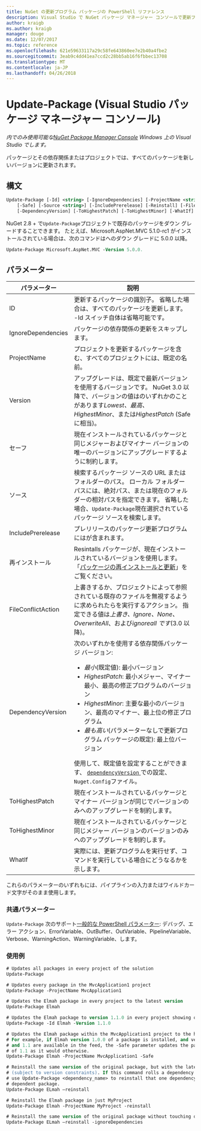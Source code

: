 ```yaml
---
title: NuGet の更新プログラム パッケージの PowerShell リファレンス
description: Visual Studio で NuGet パッケージ マネージャー コンソールで更新プログラム パッケージの PowerShell コマンドのリファレンスです。
author: kraigb
ms.author: kraigb
manager: douge
ms.date: 12/07/2017
ms.topic: reference
ms.openlocfilehash: 621e59633117a29c58fe643860ee7e2b40a4fbe2
ms.sourcegitcommit: 3eab9c4dd41ea7ccd2c28bb5ab16f6fbbec13708
ms.translationtype: MT
ms.contentlocale: ja-JP
ms.lasthandoff: 04/26/2018
---
```

# <a name="update-package-package-manager-console-in-visual-studio"></a>Update-Package (Visual Studio パッケージ マネージャー コンソール)

*内でのみ使用可能な[NuGet Package Manager Console](package-manager-console.md) Windows 上の Visual Studio でします。*

パッケージとその依存関係またはプロジェクトでは、すべてのパッケージを新しいバージョンに更新されます。

## <a name="syntax"></a>構文

```ps
Update-Package [-Id] <string> [-IgnoreDependencies] [-ProjectName <string>] [-Version <string>]
    [-Safe] [-Source <string>] [-IncludePrerelease] [-Reinstall] [-FileConflictAction]
    [-DependencyVersion] [-ToHighestPatch] [-ToHighestMinor] [-WhatIf] [<CommonParameters>]
```

NuGet 2.8 + で`Update-Package`プロジェクトで既存のパッケージをダウン グレードすることできます。 たとえば、Microsoft.AspNet.MVC 5.1.0-rc1 がインストールされている場合は、次のコマンドはへのダウン グレードに 5.0.0 以降。

```ps
Update-Package Microsoft.AspNet.MVC -Version 5.0.0.
```

## <a name="parameters"></a>パラメーター

|  パラメーター | 説明 |
| --- | --- |
| ID | 更新するパッケージの識別子。 省略した場合は、すべてのパッケージを更新します。 -Id スイッチ自体は省略可能です。 |
| IgnoreDependencies | パッケージの依存関係の更新をスキップします。 |
| ProjectName | プロジェクトを更新するパッケージを含む、すべてのプロジェクトには、既定の名前。 |
| Version | アップグレードは、既定で最新バージョンを使用するバージョンです。 NuGet 3.0 以降で、バージョンの値はのいずれかのことがあります*Lowest、最高、HighestMinor*、または*HighestPatch* (Safe に相当)。 |
| セーフ | 現在インストールされているパッケージと同じメジャーおよびマイナー バージョンの唯一のバージョンにアップグレードするように制約します。 |
| ソース | 検索するパッケージ ソースの URL またはフォルダーのパス。 ローカル フォルダー パスには、絶対パス、または現在のフォルダーの相対パスを指定できます。 省略した場合、`Update-Package`現在選択されているパッケージ ソースを検索します。 |
| IncludePrerelease | プレリリースのパッケージ更新プログラムにはが含まれます。 |
| 再インストール | Resintalls パッケージが、現在インストールされているバージョンを使用します。 「[パッケージの再インストールと更新](../consume-packages/reinstalling-and-updating-packages.md)」をご覧ください。 |
| FileConflictAction | 上書きするか、プロジェクトによって参照されている既存のファイルを無視するように求められたらを実行するアクション。 指定できる値は*上書き、Ignore、None、OverwriteAll*、および*ignoreall です*(3.0 以降)。 |
| DependencyVersion | 次のいずれかを使用する依存関係パッケージ バージョン:<br/><ul><li>*最小*(既定値): 最小バージョン</li><li>*HighestPatch*: 最小メジャー、マイナー最小、最高の修正プログラムのバージョン</li><li>*HighestMinor*: 主要な最小のバージョン、最高のマイナー、最上位の修正プログラム</li><li>*最も高い*(パラメーターなしで更新プログラム パッケージの既定): 最上位バージョン</li></ul>使用して、既定値を設定することができます、 [ `dependencyVersion` ](../reference/nuget-config-file.md#config-section)での設定、`Nuget.Config`ファイル。 |
| ToHighestPatch | 現在インストールされているパッケージとマイナー バージョンが同じでバージョンのみへのアップグレードを制約します。 |
| ToHighestMinor | 現在インストールされているパッケージと同じメジャー バージョンのバージョンのみへのアップグレードを制約します。 |
| WhatIf | 実際には、更新プログラムを実行せず、コマンドを実行している場合にどうなるかを示します。 |

これらのパラメーターのいずれもには、パイプラインの入力またはワイルドカード文字がそのまま使用します。

### <a name="common-parameters"></a>共通パラメーター

`Update-Package` 次のサポート[一般的な PowerShell パラメーター](http://go.microsoft.com/fwlink/?LinkID=113216): デバッグ、エラー アクション、ErrorVariable、OutBuffer、OutVariable、PipelineVariable、Verbose、WarningAction、WarningVariable、します。

### <a name="examples"></a>使用例

```ps
# Updates all packages in every project of the solution
Update-Package

# Updates every package in the MvcApplication1 project
Update-Package -ProjectName MvcApplication1

# Updates the Elmah package in every project to the latest version
Update-Package Elmah

# Updates the Elmah package to version 1.1.0 in every project showing optional -Id usage
Update-Package -Id Elmah -Version 1.1.0

# Updates the Elmah package within the MvcApplication1 project to the highest "safe" version.
# For example, if Elmah version 1.0.0 of a package is installed, and versions 1.0.1, 1.0.2,
# and 1.1 are available in the feed, the -Safe parameter updates the package to 1.0.2 instead
# of 1.1 as it would otherwise.
Update-Package Elmah -ProjectName MvcApplication1 -Safe

# Reinstall the same version of the original package, but with the latest version of dependencies
# (subject to version constraints). If this command rolls a dependency back to an earlier version,
# use Update-Package <dependency_name> to reinstall that one dependency without affecting the
# dependent package.
Update-Package ELmah –reinstall 

# Reinstall the Elmah package in just MyProject
Update-Package Elmah -ProjectName MyProject -reinstall

# Reinstall the same version of the original package without touching dependencies.
Update-Package ELmah –reinstall -ignoreDependencies
```
